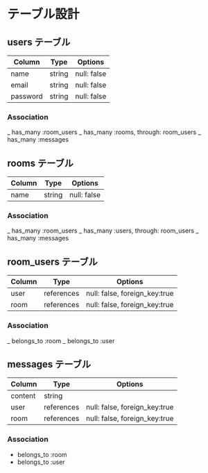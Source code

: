 # テーブル設計

## users テーブル

| Column   | Type    | Options     |
| -------- | ------- | ----------  |
| name     | string  | null: false |
| email    | string  | null: false |
| password | string  | null: false |

### Association

_ has_many :room_users
_ has_many :rooms, through: room_users
_ has_many :messages


## rooms テーブル

| Column   | Type    | Options     |
| -------- | ------- | ----------  |
| name     | string  | null: false |

### Association

_ has_many :room_users
_ has_many :users, through: room_users
_ has_many :messages


## room_users テーブル

| Column   | Type        | Options                       |
| -------- | ----------- | ----------------------------  |
| user     | references  | null: false, foreign_key:true |
| room     | references  | null: false, foreign_key:true |

### Association

_ belongs_to :room
_ belongs_to :user

## messages テーブル
| Column   | Type        | Options                       |
| -------- | ----------- | ----------------------------  |
| content  | string      |                               |
| user     | references  | null: false, foreign_key:true |
| room     | references  | null: false, foreign_key:true | 

### Association

- belongs_to :room
- belongs_to :user